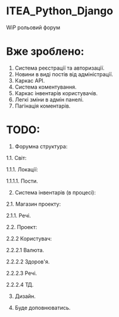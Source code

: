 # ITEA_Python_Django
WiP рольовий форум
# Вже зроблено:
1. Система реєстрації та авторизації.
2. Новини в виді постів від адміністрації.
3. Каркас API.
4. Система коментування.
5. Каркас інвентарів користувачів.
6. Легкі зміни в адмін панелі.
7. Пагінація коментарів.
# TODO:
1. Форумна структура:

1.1. Світ:

1.1.1. Локації:

1.1.1.1. Пости.

2. Система інвентарів (в процесі):

2.1. Магазин проекту:

2.1.1. Речі.

2.2. Проект:

2.2.2 Користувач:

2.2.2.1 Валюта.

2.2.2.2 Здоров'я.

2.2.2.3 Речі.

2.2.2.4 ТД.

3. Дизайн.

4. Буде доповнюватись.
